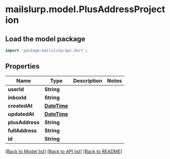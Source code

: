 # mailslurp.model.PlusAddressProjection

## Load the model package
```dart
import 'package:mailslurp/api.dart';
```

## Properties
Name | Type | Description | Notes
------------ | ------------- | ------------- | -------------
**userId** | **String** |  | 
**inboxId** | **String** |  | 
**createdAt** | [**DateTime**](DateTime) |  | 
**updatedAt** | [**DateTime**](DateTime) |  | 
**plusAddress** | **String** |  | 
**fullAddress** | **String** |  | 
**id** | **String** |  | 

[[Back to Model list]](../README#documentation-for-models) [[Back to API list]](../README#documentation-for-api-endpoints) [[Back to README]](../README)


